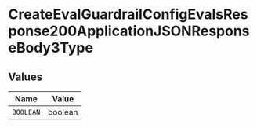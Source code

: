 # CreateEvalGuardrailConfigEvalsResponse200ApplicationJSONResponseBody3Type


## Values

| Name      | Value     |
| --------- | --------- |
| `BOOLEAN` | boolean   |